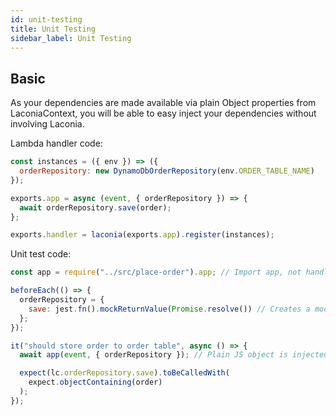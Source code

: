 ```yaml
---
id: unit-testing
title: Unit Testing
sidebar_label: Unit Testing
---
```


## Basic

As your dependencies are made available via plain Object properties from
LaconiaContext, you will be able to easy inject your dependencies without
involving Laconia.

Lambda handler code:

```js
const instances = ({ env }) => ({
  orderRepository: new DynamoDbOrderRepository(env.ORDER_TABLE_NAME)
});

exports.app = async (event, { orderRepository }) => {
  await orderRepository.save(order);
};

exports.handler = laconia(exports.app).register(instances);
```

Unit test code:

```js
const app = require("../src/place-order").app; // Import app, not handler

beforeEach(() => {
  orderRepository = {
    save: jest.fn().mockReturnValue(Promise.resolve()) // Creates a mock orderRepository
  };
});

it("should store order to order table", async () => {
  await app(event, { orderRepository }); // Plain JS object is injected

  expect(lc.orderRepository.save).toBeCalledWith(
    expect.objectContaining(order)
  );
});
```

